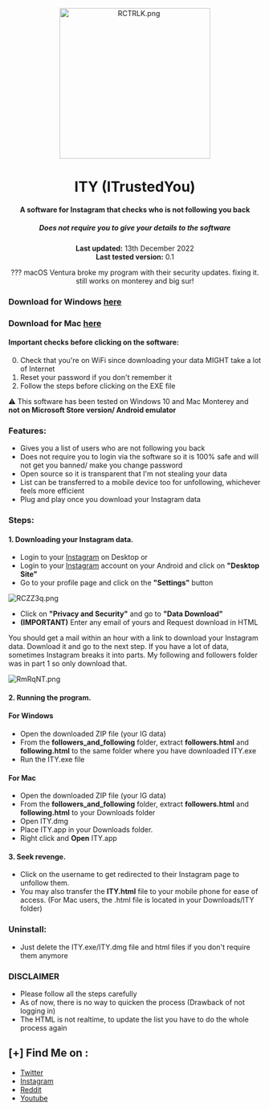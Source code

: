 <center>
    <p align="center"><a target="_blank" href="https://www.instagram.com/jj4giya"><img src="https://i1.lensdump.com/i/RCTRLK.png" alt="RCTRLK.png" border="0" width="300" /></a></p>
    <h1 align="center">ITY (ITrustedYou)</h1>
    <h4 align="center">A software for <strong>Instagram</strong> that checks who is not following you back</h4>
    <h5 align="center">Does not require you to give your details to the software</h5>
    <p align="center">
        <strong>Last updated:</strong> 13th December 2022<br>
        <strong>Last tested version:</strong> 0.1
    </p>
    <p align="center"> ??? macOS Ventura broke my program with their security updates. fixing it. still works on monterey and big sur! </p>
</center>

### Download for Windows [here](https://github.com/jj4giya/ity/raw/main/ITY.exe)
### Download for Mac [here](https://raw.githubusercontent.com/jj4giya/ity/main/ITY.dmg)

#### Important checks before clicking on the software:

0. Check that you're on WiFi since downloading your data MIGHT take a lot of Internet
1. Reset your password if you don't remember it
2. Follow the steps before clicking on the EXE file

:warning: This software has been tested on Windows 10 and Mac Monterey and **not on Microsoft Store version/ Android emulator**

### Features:

- Gives you a list of users who are not following you back
- Does not require you to login via the software so it is 100% safe and will not get you banned/ make you change password
- Open source so it is transparent that I'm not stealing your data 
- List can be transferred to a mobile device too for unfollowing, whichever feels more efficient
- Plug and play once you download your Instagram data

### Steps:

#### 1. Downloading your Instagram data.
- Login to your [Instagram](https://www.instagram.com) on Desktop
or
- Login to your [Instagram](https://www.instagram.com) account on your Android and click on **"Desktop Site"**
- Go to your profile page and click on the **"Settings"** button
<img src="https://i1.lensdump.com/i/RCZZ3q.png" alt="RCZZ3q.png" border="0" />

- Click on **"Privacy and Security"** and go to **"Data Download"**
- **(IMPORTANT)** Enter any email of yours and Request download in HTML 

You should get a mail within an hour with a link to download your Instagram data. Download it and go to the next step.
If you have a lot of data, sometimes Instagram breaks it into parts. My following and followers folder was in part 1 so only download that.

<img src="https://i1.lensdump.com/i/RmRqNT.png" alt="RmRqNT.png" border="0" />

#### 2. Running the program.
#### For Windows
- Open the downloaded ZIP file (your IG data)
- From the **followers_and_following** folder, extract **followers.html** and **following.html** to the same folder where you have downloaded ITY.exe
- Run the ITY.exe file

#### For Mac
- Open the downloaded ZIP file (your IG data)
- From the **followers_and_following** folder, extract **followers.html** and **following.html** to your Downloads folder
- Open ITY.dmg
- Place ITY.app in your Downloads folder.
- Right click and **Open** ITY.app

#### 3. Seek revenge.
- Click on the username to get redirected to their Instagram page to unfollow them.
- You may also transfer the **ITY.html** file to your mobile phone for ease of access.
(For Mac users, the .html file is located in your Downloads/ITY folder)
  
### Uninstall:

- Just delete the ITY.exe/ITY.dmg file and html files if you don't require them anymore

### DISCLAIMER

- Please follow all the steps carefully
- As of now, there is no way to quicken the process (Drawback of not logging in)
- The HTML is not realtime, to update the list you have to do the whole process again

## [+] Find Me on :

- [Twitter](https://twitter.com/jj4giya)
- [Instagram](https://www.instagram.com/jj4giya/)
- [Reddit](https://www.reddit.com/user/jj4giya)
- [Youtube](https://www.youtube.com/channel/UCG8YgzTPkf2_fHzCevN5j6w)
